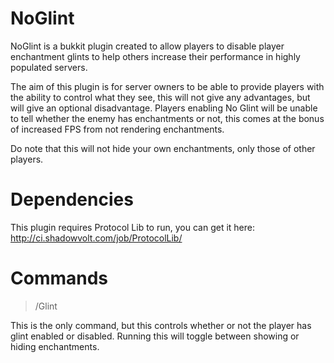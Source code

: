 # NoGlint
NoGlint is a bukkit plugin created to allow players to disable player enchantment glints to help others increase their performance in highly populated servers.

The aim of this plugin is for server owners to be able to provide players with the ability to control what they see, this will not give any advantages, but will give an optional disadvantage. Players enabling No Glint will be unable to tell whether the enemy has enchantments or not, this comes at the bonus of increased FPS from not rendering enchantments.

Do note that this will not hide your own enchantments, only those of other players.

# Dependencies
This plugin requires Protocol Lib to run, you can get it here: http://ci.shadowvolt.com/job/ProtocolLib/

# Commands
> /Glint

This is the only command, but this controls whether or not the player has glint enabled or disabled. Running this will toggle between showing or hiding enchantments.


